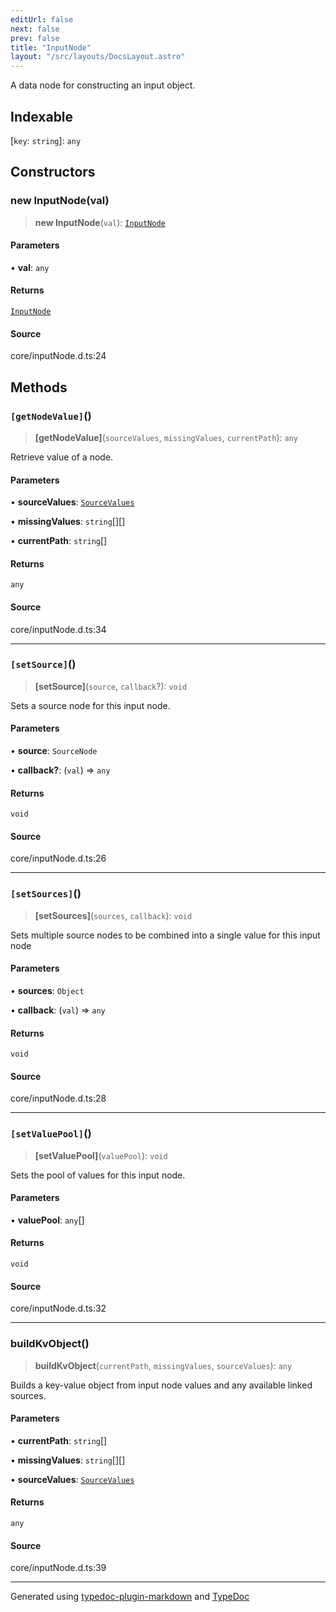 ```yaml
---
editUrl: false
next: false
prev: false
title: "InputNode"
layout: "/src/layouts/DocsLayout.astro"
---
```


A data node for constructing an input object.

## Indexable

 \[`key`: `string`\]: `any`

## Constructors

### new InputNode(val)

> **new InputNode**(`val`): [`InputNode`](/api/classes/inputnode/)

#### Parameters

• **val**: `any`

#### Returns

[`InputNode`](/api/classes/inputnode/)

#### Source

core/inputNode.d.ts:24

## Methods

### `[getNodeValue]`()

> **[getNodeValue]**(`sourceValues`, `missingValues`, `currentPath`): `any`

Retrieve value of a node.

#### Parameters

• **sourceValues**: [`SourceValues`](/api/type-aliases/sourcevalues/)

• **missingValues**: `string`[][]

• **currentPath**: `string`[]

#### Returns

`any`

#### Source

core/inputNode.d.ts:34

***

### `[setSource]`()

> **[setSource]**(`source`, `callback`?): `void`

Sets a source node for this input node.

#### Parameters

• **source**: `SourceNode`

• **callback?**: (`val`) => `any`

#### Returns

`void`

#### Source

core/inputNode.d.ts:26

***

### `[setSources]`()

> **[setSources]**(`sources`, `callback`): `void`

Sets multiple source nodes to be combined into a single value for this input node

#### Parameters

• **sources**: `Object`

• **callback**: (`val`) => `any`

#### Returns

`void`

#### Source

core/inputNode.d.ts:28

***

### `[setValuePool]`()

> **[setValuePool]**(`valuePool`): `void`

Sets the pool of values for this input node.

#### Parameters

• **valuePool**: `any`[]

#### Returns

`void`

#### Source

core/inputNode.d.ts:32

***

### buildKvObject()

> **buildKvObject**(`currentPath`, `missingValues`, `sourceValues`): `any`

Builds a key-value object from input node values and
any available linked sources.

#### Parameters

• **currentPath**: `string`[]

• **missingValues**: `string`[][]

• **sourceValues**: [`SourceValues`](/api/type-aliases/sourcevalues/)

#### Returns

`any`

#### Source

core/inputNode.d.ts:39

***

Generated using [typedoc-plugin-markdown](https://www.npmjs.com/package/typedoc-plugin-markdown) and [TypeDoc](https://typedoc.org/)

